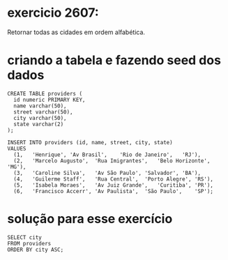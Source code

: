 # exercicio 2607: 

Retornar todas as cidades em ordem alfabética.


# criando a tabela e fazendo seed dos dados
```
CREATE TABLE providers (
  id numeric PRIMARY KEY,
  name varchar(50),
  street varchar(50),
  city varchar(50),
  state varchar(2)
);

INSERT INTO providers (id, name, street, city, state)
VALUES 
  (1,	'Henrique',	'Av Brasil',	'Rio de Janeiro',	'RJ'),
  (2,	'Marcelo Augusto',	'Rua Imigrantes',	'Belo Horizonte',	'MG'),
  (3,	'Caroline Silva',	'Av São Paulo',	'Salvador',	'BA'),
  (4,	'Guilerme Staff',	'Rua Central',	'Porto Alegre',	'RS'),
  (5,	'Isabela Moraes',	'Av Juiz Grande',	'Curitiba',	'PR'),
  (6,	'Francisco Accerr',	'Av Paulista',	'São Paulo',	'SP');
```

# solução para esse exercício
```
SELECT city
FROM providers
ORDER BY city ASC;
```


